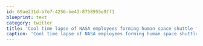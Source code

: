 ```yaml
---
id: 69ae231d-b7e7-4256-be43-8758955e9ff1
blueprint: text
category: twitter
title: 'Cool time lapse of NASA employees forming human space shuttle for historic photo: http://bit.ly/dQrI1w'
caption: 'Cool time lapse of NASA employees forming human space shuttle for historic photo: http://bit.ly/dQrI1w'
---
```

